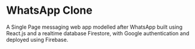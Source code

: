 # WhatsApp Clone
A Single Page messaging web app modelled after WhatsApp built using React.js and a realtime database Firestore, with Google authentication and deployed using Firebase.

